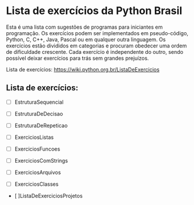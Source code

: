 # Lista de exercícios da Python Brasil

Esta é uma lista com sugestões de programas para iniciantes em programação. Os exercícios podem ser implementados em pseudo-código, Python, C, C++, Java, Pascal ou em qualquer outra linguagem. Os exercícios estão divididos em categorias e procuram obedecer uma ordem de dificuldade crescente. Cada exercício é independente do outro, sendo possível deixar exercícios para trás sem grandes prejuízos.

 Lista de exercícios: https://wiki.python.org.br/ListaDeExercicios

## Lista de exercícios:

 - [ ] EstruturaSequencial

 - [ ] EstruturaDeDecisao

 - [ ] EstruturaDeRepeticao

 - [ ] ExerciciosListas

 - [ ] ExerciciosFuncoes

 - [ ] ExerciciosComStrings

 - [ ] ExerciciosArquivos

 - [ ] ExerciciosClasses

 - [ ]ListaDeExerciciosProjetos


